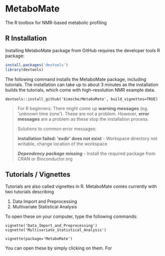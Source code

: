 # MetaboMate
The R toolbox for NMR-based metabolic profiling

## R Installation 
Installing MetaboMate package from GitHub requires the developer tools R package:
```r
install.packages('devtools')
library(devtools)
```

The following command installs the MetaboMate package, including tutorials. The installation can take up to about 3 minutes as the installation builds the tutorials, which come with high-resolution NMR example data.

`devtools::install_github('kimsche/MetaboMate', build_vignettes=TRUE)`

> For R beginners: There might come up **warning messages** (eg. 'unknown time zone'). These are not a problem. However, **error messages** are a problem as these stop the installation process. 
>
>Solutions to common error messages: 
>
> **Installation failed: 'exdir' does not exist** - Workspace directory not writable, change location of the workspace
>
> ***Dependency package missing*** - Install the required package from CRAN or Bioconductor.org


## Tutorials / Vignettes
Tutorials are also called vignettes in R. MetaboMate comes currently with two tutorials describing

1. Data Import and Preprocessing
2. Multivariate Statistical Analysis

To open these on your computer, type the following commands:

`vignette('Data_Import_and_Preprocessing')`
`vignette('Multivariate_Statistical_Analysis')`


`vignette(package='MetaboMate')`

You can open these by simply clicking on them. For 

